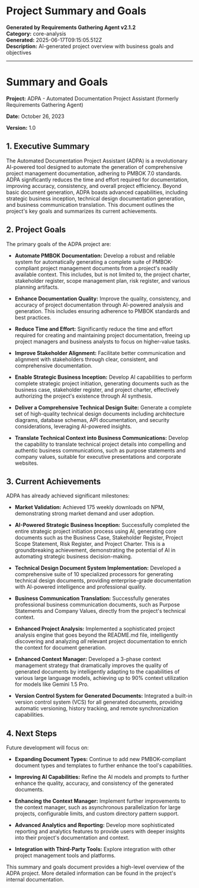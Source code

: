 # Project Summary and Goals

**Generated by Requirements Gathering Agent v2.1.2**  
**Category:** core-analysis  
**Generated:** 2025-06-17T09:15:05.512Z  
**Description:** AI-generated project overview with business goals and objectives

---

# Summary and Goals

**Project:** ADPA - Automated Documentation Project Assistant (formerly Requirements Gathering Agent)

**Date:** October 26, 2023

**Version:** 1.0


## 1. Executive Summary

The Automated Documentation Project Assistant (ADPA) is a revolutionary AI-powered tool designed to automate the generation of comprehensive project management documentation, adhering to PMBOK 7.0 standards.  ADPA significantly reduces the time and effort required for documentation, improving accuracy, consistency, and overall project efficiency.  Beyond basic document generation, ADPA boasts advanced capabilities, including strategic business inception, technical design documentation generation, and business communication translation.  This document outlines the project's key goals and summarizes its current achievements.

## 2. Project Goals

The primary goals of the ADPA project are:

* **Automate PMBOK Documentation:**  Develop a robust and reliable system for automatically generating a complete suite of PMBOK-compliant project management documents from a project's readily available context.  This includes, but is not limited to, the project charter, stakeholder register, scope management plan, risk register, and various planning artifacts.

* **Enhance Documentation Quality:** Improve the quality, consistency, and accuracy of project documentation through AI-powered analysis and generation.  This includes ensuring adherence to PMBOK standards and best practices.

* **Reduce Time and Effort:** Significantly reduce the time and effort required for creating and maintaining project documentation, freeing up project managers and business analysts to focus on higher-value tasks.

* **Improve Stakeholder Alignment:** Facilitate better communication and alignment with stakeholders through clear, consistent, and comprehensive documentation.

* **Enable Strategic Business Inception:**  Develop AI capabilities to perform complete strategic project initiation, generating documents such as the business case, stakeholder register, and project charter, effectively authorizing the project's existence through AI synthesis.

* **Deliver a Comprehensive Technical Design Suite:**  Generate a complete set of high-quality technical design documents including architecture diagrams, database schemas, API documentation, and security considerations, leveraging AI-powered insights.

* **Translate Technical Context into Business Communications:**  Develop the capability to translate technical project details into compelling and authentic business communications, such as purpose statements and company values, suitable for executive presentations and corporate websites.


## 3. Current Achievements

ADPA has already achieved significant milestones:

* **Market Validation:** Achieved 175 weekly downloads on NPM, demonstrating strong market demand and user adoption.

* **AI-Powered Strategic Business Inception:** Successfully completed the entire strategic project initiation process using AI, generating core documents such as the Business Case, Stakeholder Register, Project Scope Statement, Risk Register, and Project Charter.  This is a groundbreaking achievement, demonstrating the potential of AI in automating strategic business decision-making.

* **Technical Design Document System Implementation:** Developed a comprehensive suite of 10 specialized processors for generating technical design documents, providing enterprise-grade documentation with AI-powered intelligence and professional quality.

* **Business Communication Translation:** Successfully generates professional business communication documents, such as Purpose Statements and Company Values, directly from the project's technical context.

* **Enhanced Project Analysis:** Implemented a sophisticated project analysis engine that goes beyond the README.md file, intelligently discovering and analyzing *all* relevant project documentation to enrich the context for document generation.

* **Enhanced Context Manager:** Developed a 3-phase context management strategy that dramatically improves the quality of generated documents by intelligently adapting to the capabilities of various large language models, achieving up to 90% context utilization for models like Gemini 1.5 Pro.

* **Version Control System for Generated Documents:** Integrated a built-in version control system (VCS) for all generated documents, providing automatic versioning, history tracking, and remote synchronization capabilities.


## 4. Next Steps

Future development will focus on:

* **Expanding Document Types:** Continue to add new PMBOK-compliant document types and templates to further enhance the tool's capabilities.

* **Improving AI Capabilities:**  Refine the AI models and prompts to further enhance the quality, accuracy, and consistency of the generated documents.

* **Enhancing the Context Manager:**  Implement further improvements to the context manager, such as asynchronous parallelization for large projects, configurable limits, and custom directory pattern support.

* **Advanced Analytics and Reporting:** Develop more sophisticated reporting and analytics features to provide users with deeper insights into their project's documentation and context.

* **Integration with Third-Party Tools:** Explore integration with other project management tools and platforms.


This summary and goals document provides a high-level overview of the ADPA project.  More detailed information can be found in the project's internal documentation.
